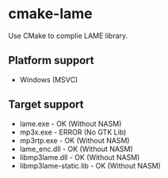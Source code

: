 # cmake-lame
Use CMake to complie LAME library.

## Platform support
- Windows (MSVC)

## Target support
- lame.exe - OK (Without NASM)
- mp3x.exe - ERROR (No GTK Lib)
- mp3rtp.exe - OK (Without NASM)
- lame_enc.dll - OK (Without NASM)
- libmp3lame.dll - OK (Without NASM)
- libmp3lame-static.lib - OK (Without NASM)
